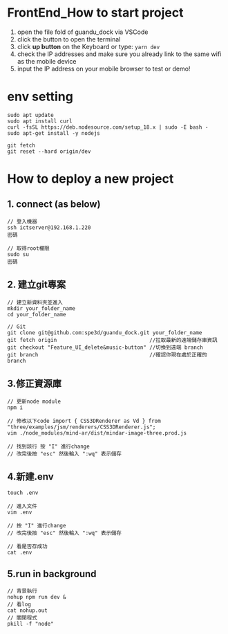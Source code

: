 # FrontEnd_How to start project

1. open the file fold of guandu_dock via VSCode
2. click the button to open the terminal
3. click **up button** on the Keyboard or type:  `yarn dev`
4. check the IP addresses and make sure you already link to the same wifi as the mobile device
5. input the IP address on your mobile browser to test or demo!

# env setting
```
sudo apt update
sudo apt install curl
curl -fsSL https://deb.nodesource.com/setup_18.x | sudo -E bash -
sudo apt-get install -y nodejs 

git fetch
git reset --hard origin/dev
```

# How to deploy a new project

## 1. connect (as below)
```
// 登入機器
ssh ictserver@192.168.1.220
密碼

// 取得root權限
sudo su
密碼
```
## 2. 建立git專案
```
// 建立新資料夾並進入
mkdir your_folder_name
cd your_folder_name

// Git
git clone git@github.com:spe3d/guandu_dock.git your_folder_name
git fetch origin                              //拉取最新的遠端儲存庫資訊
git checkout "Feature_UI_delete&music-button" //切換到遠端 branch
git branch                                    //確認你現在處於正確的 branch
```

## 3.修正資源庫
```
// 更新node module
npm i

// 修改以下code import { CSS3DRenderer as Vd } from "three/examples/jsm/renderers/CSS3DRenderer.js";
vim ./node_modules/mind-ar/dist/mindar-image-three.prod.js

// 找到該行 按 "I" 進行change 
// 改完後按 "esc" 然後輸入 ":wq" 表示儲存 
``` 

## 4.新建.env
```
touch .env

// 進入文件
vim .env

// 按 "I" 進行change 
// 改完後按 "esc" 然後輸入 ":wq" 表示儲存 

// 看是否存成功
cat .env
``` 


## 5.run in background 
```
// 背景執行
nohup npm run dev &
// 看log
cat nohup.out
// 關閉程式
pkill -f "node"
```
